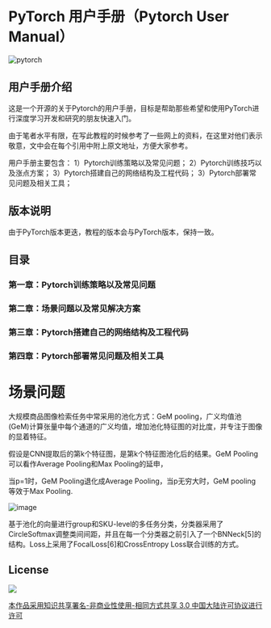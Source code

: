 # PyTorch 用户手册（Pytorch User Manual）
![pytorch](pytorch-logo-dark.png)

## 用户手册介绍
这是一个开源的关于Pytorch的用户手册，目标是帮助那些希望和使用PyTorch进行深度学习开发和研究的朋友快速入门。

由于笔者水平有限，在写此教程的时候参考了一些网上的资料，在这里对他们表示敬意，文中会在每个引用中附上原文地址，方便大家参考。

用户手册主要包含：
1）Pytorch训练策略以及常见问题；
2）Pytorch训练技巧以及涨点方案；
3）Pytorch搭建自己的网络结构及工程代码；
3）Pytorch部署常见问题及相关工具；

## 版本说明
由于PyTorch版本更迭，教程的版本会与PyTorch版本，保持一致。

## 目录

### 第一章：Pytorch训练策略以及常见问题

### 第二章：场景问题以及常见解决方案

### 第三章：Pytorch搭建自己的网络结构及工程代码

### 第四章：Pytorch部署常见问题及相关工具

# 场景问题

大规模商品图像检索任务中常采用的池化方式：GeM pooling，广义均值池 (GeM)计算张量中每个通道的广义均值，增加池化特征图的对比度，并专注于图像的显着特征。

假设是CNN提取后的第k个特征图，是第k个特征图池化后的结果。GeM Pooling可以看作Average Pooling和Max Pooling的延申，

当p=1时，GeM Pooling退化成Average Pooling，当p无穷大时，GeM pooling 等效于Max Pooling.

![image](https://user-images.githubusercontent.com/12441747/160539356-a863389e-68e0-42e1-9071-27a23f5e9575.png)


基于池化的向量进行group和SKU-level的多任务分类，分类器采用了CircleSoftmax调整类间间距，并且在每一个分类器之前引入了一个BNNeck[5]的结构。Loss上采用了FocalLoss[6]和CrossEntropy Loss联合训练的方式。

## License

![](https://i.creativecommons.org/l/by-nc-sa/3.0/88x31.png)

[本作品采用知识共享署名-非商业性使用-相同方式共享 3.0  中国大陆许可协议进行许可](http://creativecommons.org/licenses/by-nc-sa/3.0/cn)
